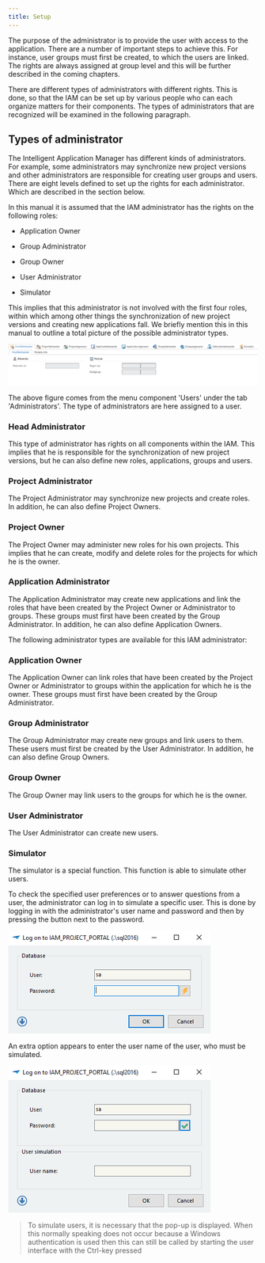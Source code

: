 ```yaml
---
title: Setup
---
```


The purpose of the administrator is to provide the user with access to the application. There are a number of important steps to achieve this. For instance, user groups must first be created, to which the users are linked. The rights are always assigned at group level and this will be further described in the coming chapters.

There are different types of administrators with different rights. This is done, so that the IAM can be set up by various people who can each organize matters for their components. The types of administrators that are recognized will be examined in the following paragraph.

## Types of administrator

The Intelligent Application Manager has different kinds of administrators. For example, some administrators may synchronize new project versions and other administrators are responsible for creating user groups and users. There are eight levels defined to set up the rights for each administrator. Which are described in the section below.

In this manual it is assumed that the IAM administrator has the rights on the following roles:

- Application Owner

- Group Administrator

- Group Owner

- User Administrator

- Simulator

This implies that this administrator is not involved with the first four roles, within which among other things the synchronization of new project versions and creating new applications fall. We briefly mention this in this manual to outline a total picture of the possible administrator types.

![](../assets/iam_admin/image6.png)

The above figure comes from the menu component 'Users' under the tab 'Administrators'. The type of administrators are here assigned to a user.

### Head Administrator

This type of administrator has rights on all components within the IAM. This implies that he is responsible for the synchronization of new project versions, but he can also define new roles, applications, groups and users.

### Project Administrator

The Project Administrator may synchronize new projects and create roles. In addition, he can also define Project Owners.

### Project Owner

The Project Owner may administer new roles for his own projects. This implies that he can create, modify and delete roles for the projects for which he is the owner.

### Application Administrator

The Application Administrator may create new applications and link the roles that have been created by the Project Owner or Administrator to groups. These groups must first have been created by the Group Administrator. In addition, he can also define Application Owners.

The following administrator types are available for this IAM administrator:

### Application Owner

The Application Owner can link roles that have been created by the Project Owner or Administrator to groups within the application for which he is the owner. These groups must first have been created by the Group Administrator.

### Group Administrator

The Group Administrator may create new groups and link users to them. These users must first be created by the User Administrator. In addition, he can also define Group Owners.

### Group Owner

The Group Owner may link users to the groups for which he is the owner.

### User Administrator

The User Administrator can create new users.

### Simulator

The simulator is a special function. This function is able to simulate other users.

To check the specified user preferences or to answer questions from a user, the administrator can log in to simulate a specific user. This is done by logging in with the administrator\'s user name and password and then by pressing the button next to the password.

![](../assets/iam_admin/image7.png)

An extra option appears to enter the user name of the user, who must be simulated.

![](../assets/iam_admin/image8.png)

> To simulate users, it is necessary that the pop-up is displayed. When this normally speaking does not occur because a Windows authentication is used then this can still be called by starting the user interface with the Ctrl-key pressed

